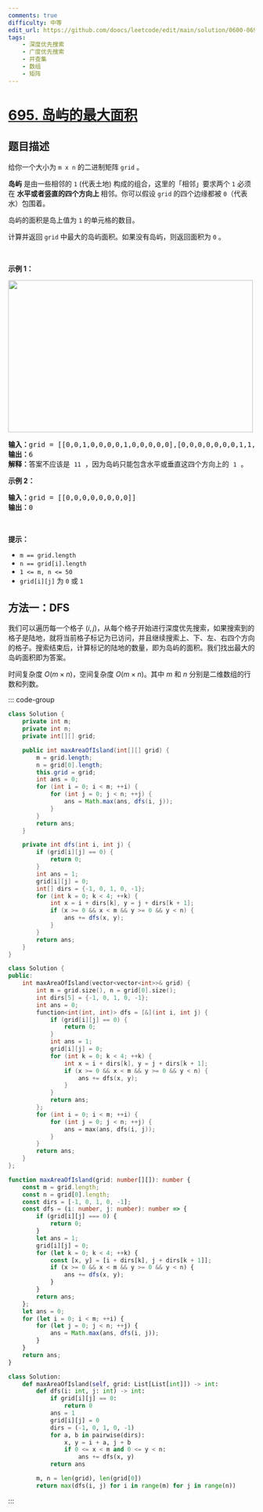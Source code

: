 ```yaml
---
comments: true
difficulty: 中等
edit_url: https://github.com/doocs/leetcode/edit/main/solution/0600-0699/0695.Max%20Area%20of%20Island/README.md
tags:
    - 深度优先搜索
    - 广度优先搜索
    - 并查集
    - 数组
    - 矩阵
---
```


<!-- problem:start -->

# [695. 岛屿的最大面积](https://leetcode.cn/problems/max-area-of-island)

## 题目描述

<!-- description:start -->

<p>给你一个大小为 <code>m x n</code> 的二进制矩阵 <code>grid</code> 。</p>

<p><strong>岛屿</strong>&nbsp;是由一些相邻的&nbsp;<code>1</code>&nbsp;(代表土地) 构成的组合，这里的「相邻」要求两个 <code>1</code> 必须在 <strong>水平或者竖直的四个方向上 </strong>相邻。你可以假设&nbsp;<code>grid</code> 的四个边缘都被 <code>0</code>（代表水）包围着。</p>

<p>岛屿的面积是岛上值为 <code>1</code> 的单元格的数目。</p>

<p>计算并返回 <code>grid</code> 中最大的岛屿面积。如果没有岛屿，则返回面积为 <code>0</code> 。</p>

<p>&nbsp;</p>

<p><strong>示例 1：</strong></p>
<img alt="" src="https://fastly.jsdelivr.net/gh/doocs/leetcode@main/solution/0600-0699/0695.Max%20Area%20of%20Island/images/maxarea1-grid.jpg" style="width: 500px; height: 310px;" />
<pre>
<strong>输入：</strong>grid = [[0,0,1,0,0,0,0,1,0,0,0,0,0],[0,0,0,0,0,0,0,1,1,1,0,0,0],[0,1,1,0,1,0,0,0,0,0,0,0,0],[0,1,0,0,1,1,0,0,1,0,1,0,0],[0,1,0,0,1,1,0,0,1,1,1,0,0],[0,0,0,0,0,0,0,0,0,0,1,0,0],[0,0,0,0,0,0,0,1,1,1,0,0,0],[0,0,0,0,0,0,0,1,1,0,0,0,0]]
<strong>输出：</strong>6
<strong>解释：</strong>答案不应该是 <code>11</code> ，因为岛屿只能包含水平或垂直这四个方向上的 <code>1</code> 。
</pre>

<p><strong>示例 2：</strong></p>

<pre>
<strong>输入：</strong>grid = [[0,0,0,0,0,0,0,0]]
<strong>输出：</strong>0
</pre>

<p>&nbsp;</p>

<p><strong>提示：</strong></p>

<ul>
	<li><code>m == grid.length</code></li>
	<li><code>n == grid[i].length</code></li>
	<li><code>1 &lt;= m, n &lt;= 50</code></li>
	<li><code>grid[i][j]</code> 为 <code>0</code> 或 <code>1</code></li>
</ul>

<!-- description:end -->



<!-- solution:start -->

## 方法一：DFS

我们可以遍历每一个格子 $(i, j)$，从每个格子开始进行深度优先搜索，如果搜索到的格子是陆地，就将当前格子标记为已访问，并且继续搜索上、下、左、右四个方向的格子。搜索结束后，计算标记的陆地的数量，即为岛屿的面积。我们找出最大的岛屿面积即为答案。

时间复杂度 $O(m \times n)$，空间复杂度 $O(m \times n)$。其中 $m$ 和 $n$ 分别是二维数组的行数和列数。

<!-- tabs:start -->
::: code-group

```java [Java]
class Solution {
    private int m;
    private int n;
    private int[][] grid;

    public int maxAreaOfIsland(int[][] grid) {
        m = grid.length;
        n = grid[0].length;
        this.grid = grid;
        int ans = 0;
        for (int i = 0; i < m; ++i) {
            for (int j = 0; j < n; ++j) {
                ans = Math.max(ans, dfs(i, j));
            }
        }
        return ans;
    }

    private int dfs(int i, int j) {
        if (grid[i][j] == 0) {
            return 0;
        }
        int ans = 1;
        grid[i][j] = 0;
        int[] dirs = {-1, 0, 1, 0, -1};
        for (int k = 0; k < 4; ++k) {
            int x = i + dirs[k], y = j + dirs[k + 1];
            if (x >= 0 && x < m && y >= 0 && y < n) {
                ans += dfs(x, y);
            }
        }
        return ans;
    }
}
```

```cpp [C++]
class Solution {
public:
    int maxAreaOfIsland(vector<vector<int>>& grid) {
        int m = grid.size(), n = grid[0].size();
        int dirs[5] = {-1, 0, 1, 0, -1};
        int ans = 0;
        function<int(int, int)> dfs = [&](int i, int j) {
            if (grid[i][j] == 0) {
                return 0;
            }
            int ans = 1;
            grid[i][j] = 0;
            for (int k = 0; k < 4; ++k) {
                int x = i + dirs[k], y = j + dirs[k + 1];
                if (x >= 0 && x < m && y >= 0 && y < n) {
                    ans += dfs(x, y);
                }
            }
            return ans;
        };
        for (int i = 0; i < m; ++i) {
            for (int j = 0; j < n; ++j) {
                ans = max(ans, dfs(i, j));
            }
        }
        return ans;
    }
};
```

```ts [TypeScript]
function maxAreaOfIsland(grid: number[][]): number {
    const m = grid.length;
    const n = grid[0].length;
    const dirs = [-1, 0, 1, 0, -1];
    const dfs = (i: number, j: number): number => {
        if (grid[i][j] === 0) {
            return 0;
        }
        let ans = 1;
        grid[i][j] = 0;
        for (let k = 0; k < 4; ++k) {
            const [x, y] = [i + dirs[k], j + dirs[k + 1]];
            if (x >= 0 && x < m && y >= 0 && y < n) {
                ans += dfs(x, y);
            }
        }
        return ans;
    };
    let ans = 0;
    for (let i = 0; i < m; ++i) {
        for (let j = 0; j < n; ++j) {
            ans = Math.max(ans, dfs(i, j));
        }
    }
    return ans;
}
```

```python [Python]
class Solution:
    def maxAreaOfIsland(self, grid: List[List[int]]) -> int:
        def dfs(i: int, j: int) -> int:
            if grid[i][j] == 0:
                return 0
            ans = 1
            grid[i][j] = 0
            dirs = (-1, 0, 1, 0, -1)
            for a, b in pairwise(dirs):
                x, y = i + a, j + b
                if 0 <= x < m and 0 <= y < n:
                    ans += dfs(x, y)
            return ans

        m, n = len(grid), len(grid[0])
        return max(dfs(i, j) for i in range(m) for j in range(n))
```

:::
<!-- tabs:end -->

<!-- solution:end -->

<!-- problem:end -->